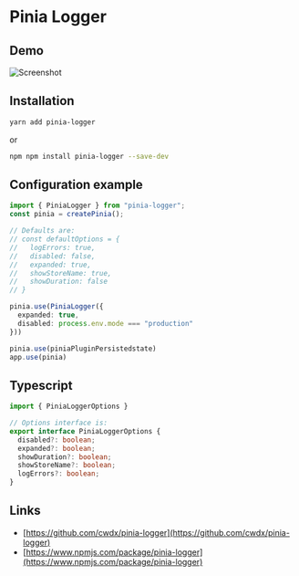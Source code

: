 # Pinia Logger

## Demo
![Screenshot](https://i.ibb.co/CWsLJh8/Screenshot-2022-01-05-at-08-56-40.png)

## Installation
```bash
yarn add pinia-logger
```
or
```bash
npm npm install pinia-logger --save-dev
```

## Configuration example
```ts
import { PiniaLogger } from "pinia-logger";
const pinia = createPinia();

// Defaults are:
// const defaultOptions = {
//   logErrors: true,
//   disabled: false,
//   expanded: true,
//   showStoreName: true,
//   showDuration: false
// }

pinia.use(PiniaLogger({
  expanded: true,
  disabled: process.env.mode === "production"
}))

pinia.use(piniaPluginPersistedstate)
app.use(pinia)
```

## Typescript
```ts
import { PiniaLoggerOptions }

// Options interface is:
export interface PiniaLoggerOptions {
  disabled?: boolean;
  expanded?: boolean;
  showDuration?: boolean;
  showStoreName?: boolean;
  logErrors?: boolean;
}
```

## Links
- [https://github.com/cwdx/pinia-logger](https://github.com/cwdx/pinia-logger)
- [https://www.npmjs.com/package/pinia-logger](https://www.npmjs.com/package/pinia-logger)
